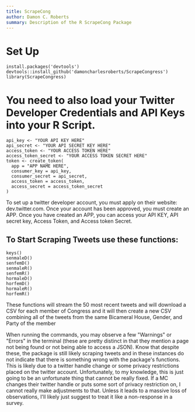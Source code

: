 ```yaml
---
title: ScrapeCong
author: Damon C. Roberts
summary: Description of the R ScrapeCong Package
---
```


# Set Up
```{r}
install.packages('devtools')
devtools::install_github('damoncharlesroberts/ScrapeCongress')
library(ScrapeCongress)
```
# You need to also load your Twitter Developer Credentials and API Keys into your R Script. 
```{r}
api_key <- "YOUR API KEY HERE"
api_secret <- "YOUR API SECRET KEY HERE"
access_token <- "YOUR ACCESS TOKEN HERE"
access_token_secret <- "YOUR ACCESS TOKEN SECRET HERE"
token <- create_token(
  app = "APP NAME HERE",
  consumer_key = api_key,
  consumer_secret = api_secret,
  access_token = access_token,
  access_secret = access_token_secret
)
```
To set up a twitter developer account, you must apply on their website: dev.twitter.com. Once your account has been approved, you must create an APP. Once you have created an APP, you can access your API KEY, API secret key, Access Token, and Access token Secret. 

## To Start Scraping Tweets use these functions:
```{r}
keys()
senmaleD()
senfemD()
senmaleR()
senfemR()
hormaleD()
horfemD()
hormaleR()
horfemR()
```

These functions will stream the 50 most recent tweets and will download a CSV for each member of Congress and it will then create a new CSV combining all of the tweets from the same Bicameral House, Gender, and Party of the member


When running the commands, you may observe a few "Warnings" or "Errors" in the terminal (these are pretty distinct in that they mention a page not being found or not being able to access a JSON). Know that despite these, the package is still likely scraping tweets and in these instances do not indicate that there is something wrong with the package's functions. This is likely due to a twitter handle change or some privacy restrictions placed on the twitter account. Unfortunately, to my knowledge, this is just going to be an unfortunate thing that cannot be really fixed. If a MC changes their twitter handle or puts some sort of privacy restriction on, I cannot really make adjustments to that. Unless it leads to a massive loss of observations, I'll likely just suggest to treat it like a non-response in a survey. 
